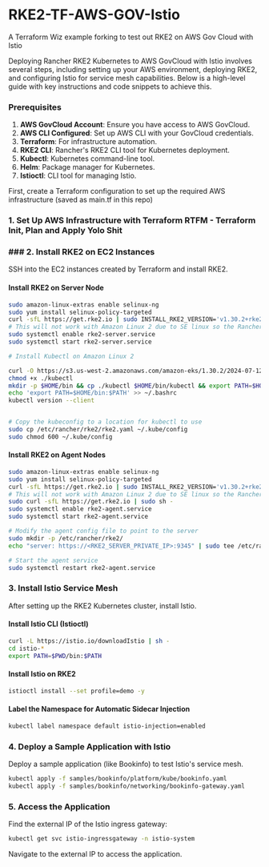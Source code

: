 # RKE2-TF-AWS-GOV-Istio
A Terraform Wiz example forking to test out RKE2 on AWS Gov Cloud with Istio

Deploying Rancher RKE2 Kubernetes to AWS GovCloud with Istio involves several steps, including setting up your AWS environment, deploying RKE2, and configuring Istio for service mesh capabilities. Below is a high-level guide with key instructions and code snippets to achieve this.

### Prerequisites

1. **AWS GovCloud Account**: Ensure you have access to AWS GovCloud.
2. **AWS CLI Configured**: Set up AWS CLI with your GovCloud credentials.
3. **Terraform**: For infrastructure automation.
4. **RKE2 CLI**: Rancher's RKE2 CLI tool for Kubernetes deployment.
5. **Kubectl**: Kubernetes command-line tool.
6. **Helm**: Package manager for Kubernetes.
7. **Istioctl**: CLI tool for managing Istio.


First, create a Terraform configuration to set up the required AWS infrastructure (saved as main.tf in this repo)


### 1. **Set Up AWS Infrastructure with Terraform** RTFM - Terraform Init, Plan and Apply Yolo Shit




### ### 2. **Install RKE2 on EC2 Instances**

SSH into the EC2 instances created by Terraform and install RKE2.

#### Install RKE2 on Server Node
```bash
sudo amazon-linux-extras enable selinux-ng
sudo yum install selinux-policy-targeted
curl -sfL https://get.rke2.io | sudo INSTALL_RKE2_VERSION='v1.30.2+rke2r1' INSTALL_RKE2_TYPE='server' INSTALL_RKE2_METHOD=rpm sh -
# This will not work with Amazon Linux 2 due to SE linux so the Rancher Guide is busted so use my workaround above:   sudo curl -sfL https://get.rke2.io | sudo sh -
sudo systemctl enable rke2-server.service
sudo systemctl start rke2-server.service

# Install Kubectl on Amazon Linux 2

curl -O https://s3.us-west-2.amazonaws.com/amazon-eks/1.30.2/2024-07-12/bin/linux/amd64/kubectl
chmod +x ./kubectl
mkdir -p $HOME/bin && cp ./kubectl $HOME/bin/kubectl && export PATH=$HOME/bin:$PATH
echo 'export PATH=$HOME/bin:$PATH' >> ~/.bashrc
kubectl version --client


# Copy the kubeconfig to a location for kubectl to use
sudo cp /etc/rancher/rke2/rke2.yaml ~/.kube/config
sudo chmod 600 ~/.kube/config
```

#### Install RKE2 on Agent Nodes
```bash
sudo amazon-linux-extras enable selinux-ng
sudo yum install selinux-policy-targeted
curl -sfL https://get.rke2.io | sudo INSTALL_RKE2_VERSION='v1.30.2+rke2r1' INSTALL_RKE2_TYPE='server' INSTALL_RKE2_METHOD=rpm sh -
# This will not work with Amazon Linux 2 due to SE linux so the Rancher Guide is busted so use my workaround above:   sudo curl -sfL https://get.rke2.io | sudo sh -
sudo curl -sfL https://get.rke2.io | sudo sh -
sudo systemctl enable rke2-agent.service
sudo systemctl start rke2-agent.service

# Modify the agent config file to point to the server
sudo mkdir -p /etc/rancher/rke2/
echo "server: https://<RKE2_SERVER_PRIVATE_IP>:9345" | sudo tee /etc/rancher/rke2/config.yaml

# Start the agent service
sudo systemctl restart rke2-agent.service
```

### 3. **Install Istio Service Mesh**

After setting up the RKE2 Kubernetes cluster, install Istio.

#### Install Istio CLI (Istioctl)
```bash
curl -L https://istio.io/downloadIstio | sh -
cd istio-*
export PATH=$PWD/bin:$PATH
```

#### Install Istio on RKE2
```bash
istioctl install --set profile=demo -y
```

#### Label the Namespace for Automatic Sidecar Injection
```bash
kubectl label namespace default istio-injection=enabled
```

### 4. **Deploy a Sample Application with Istio**

Deploy a sample application (like Bookinfo) to test Istio's service mesh.

```bash
kubectl apply -f samples/bookinfo/platform/kube/bookinfo.yaml
kubectl apply -f samples/bookinfo/networking/bookinfo-gateway.yaml
```

### 5. **Access the Application**

Find the external IP of the Istio ingress gateway:

```bash
kubectl get svc istio-ingressgateway -n istio-system
```

Navigate to the external IP to access the application.


